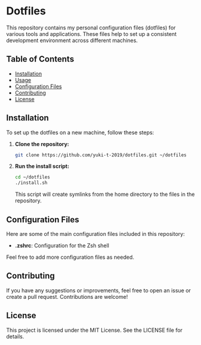# Dotfiles
This repository contains my personal configuration files (dotfiles) for various tools and applications. These files help to set up a consistent development environment across different machines.

## Table of Contents
- [Installation](#installation)
- [Usage](#usage)
- [Configuration Files](#configuration-files)
- [Contributing](#contributing)
- [License](#license)

## Installation
To set up the dotfiles on a new machine, follow these steps:

1. **Clone the repository:**
    ```sh
    git clone https://github.com/yuki-t-2019/dotfiles.git ~/dotfiles
    ```

2. **Run the install script:**
    ```sh
    cd ~/dotfiles
    ./install.sh
    ```

    This script will create symlinks from the home directory to the files in the repository.

## Configuration Files
Here are some of the main configuration files included in this repository:

- **.zshrc**: Configuration for the Zsh shell

Feel free to add more configuration files as needed.

## Contributing
If you have any suggestions or improvements, feel free to open an issue or create a pull request. Contributions are welcome!

## License
This project is licensed under the MIT License. See the LICENSE file for details.
